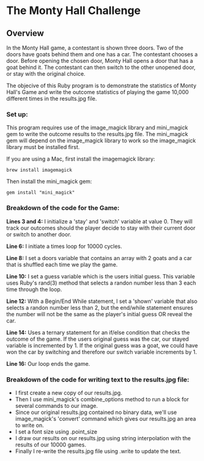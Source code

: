 # The Monty Hall Challenge

## Overview

In the Monty Hall game, a contestant is shown three doors. Two of the doors have goats behind them and one has a car. The contestant chooses a door. Before opening the chosen door, Monty Hall opens a door that has a goat behind it. The contestant can then switch to the other unopened door, or stay with the original choice.

The objecive of this Ruby program is to demonstrate the statistics of Monty Hall's Game and write the outcome statistics of playing the game 10,000 different times in the results.jpg file.

### Set up:

This program requires use of the image_magick library and mini_magick gem to write the outcome results to the results.jpg file. The mini_magick gem will depend on the image_magick library to work so the image_magick library must be installed first. 

If you are using a Mac, first install the imagemagick library:
```
brew install imagemagick
```
Then install the mini_magick gem:
```
gem install "mini_magick"
```

### Breakdown of the code for the Game:

**Lines 3 and 4:** I initialize a 'stay' and 'switch' variable at value 0. They will track our outcomes should the player decide to stay with their current door or switch to another door. 

**Line 6:** I initiate a times loop for 10000 cycles. 

**Line 8:** I set a doors variable that contains an array with 2 goats and a car that is shuffled each time we play the game. 

**Line 10:** I set a guess variable which is the users initial guess. This variable uses Ruby's rand(3) method that selects a randon number less than 3 each time through the loop. 

**Line 12:** With a Begin/End While statement, I set a 'shown' variable that also selects a randon number less than 2, but the end/while statement ensures the number will not be the same as the player's initial guess OR reveal the car. 

**Line 14:** Uses a ternary statement for an if/else condition that checks the outcome of the game. If the users original guess was the car, our stayed variable is incremented by 1. If the original guess was a goat, we could have won the car by switching and therefore our switch variable increments by 1. 

**Line 16:** Our loop ends the game. 


### Breakdown of the code for writing text to the results.jpg file:

- I first create a new copy of our results.jpg.
- Then I use mini_magick's combine_options method to run a block for several commands to our image.
- Since our original results.jpg contained no binary data, we'll use image_magick's 'convert' command which gives our results.jpg an area to write on. 
- I set a font size using .point_size
- I draw our results on our results.jpg using string interpolation with the results of our 10000 games. 
- Finally I re-write the results.jpg file using .write to update the text. 

